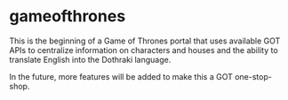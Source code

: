 # gameofthrones

This is the beginning of a Game of Thrones portal that uses available GOT APIs to centralize information on characters and houses and the ability to translate English into the Dothraki language.

In the future, more features will be added to make this a GOT one-stop-shop.
